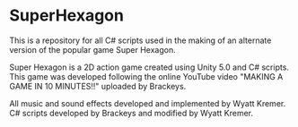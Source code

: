 # SuperHexagon
This is a repository for all C# scripts used in the making of an alternate version of the popular game Super Hexagon. 

Super Hexagon is a 2D action game created using Unity 5.0 and C# scripts. This game was developed following the online YouTube video "MAKING A GAME IN 10 MINUTES!!" uploaded by Brackeys.

All music and sound effects developed and implemented by Wyatt Kremer. C# scripts developed by Brackeys and modified by Wyatt Kremer.
